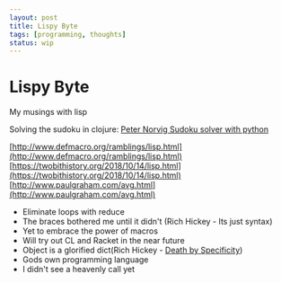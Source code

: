 ```yaml
---
layout: post
title: Lispy Byte
tags: [programming, thoughts]
status: wip
---
```


Lispy Byte
==========

My musings with lisp

Solving the sudoku in clojure: [Peter Norvig Sudoku solver with python](http://norvig.com/sudoku.html)

[http://www.defmacro.org/ramblings/lisp.html](http://www.defmacro.org/ramblings/lisp.html)  
[https://twobithistory.org/2018/10/14/lisp.html](https://twobithistory.org/2018/10/14/lisp.html)  
[http://www.paulgraham.com/avg.html](http://www.paulgraham.com/avg.html)  

* Eliminate loops with reduce
* The braces bothered me until it didn't (Rich Hickey - Its just syntax)
* Yet to embrace the power of macros
* Will try out CL and Racket in the near future
* Object is a glorified dict(Rich Hickey - [Death by Specificity](https://www.youtube.com/watch?v=aSEQfqNYNAc))
* Gods own programming language
* I didn't see a heavenly call yet


